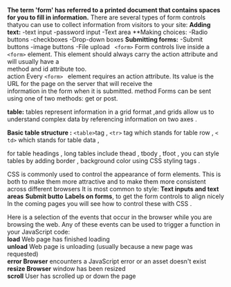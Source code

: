 **The term 'form' has referred to a printed document that contains spaces for you to fill in information.**
There are several types of form controls thatyou can use to collect information from visitors
to your site:
**Adding text:**
-text input
-password input
-Text area
**Making choices:
-Radio buttons
-checkboxes
-Drop-down boxes
**Submitting forms:**
-Submit buttons
-image buttons
-File upload
` <form>`
Form controls live inside a ` <form> ` element. This element should always carry the action attribute and will usually have a<br>
method and id attribute too.<br>
action Every `<form> ` element requires an action attribute. Its value is the URL for the page on the server that will receive the<br>
information in the form when it is submitted. method Forms can be sent using one of two methods: get or post. <br>

**table:** tables represent information in a grid format ,and grids allow us to understand complex data by referencing
information on two axes .

**Basic table structure :**  `<table>`tag ,  `<tr>`  tag which stands for table row , `< td>` which stands for table data ,
<th> for table headings , long tables include thead , tbody , tfoot , you can style tables by adding border , 
background color using CSS styling tags .

CSS is commonly used to control the appearance of form elements. This is both to make them more attractive and to
make them more consistent across different browsers It is most common to style:
**Text inputs and text areas**
**Submit butto**
**Labels on forms**, to get the form controls to align nicely In the coming pages you will see how to control these with CSS .

Here is a selection of the events that occur in the browser while you are
browsing the web. Any of these events can be used to trigger a function
in your JavaScript code:<br>
**load** Web page has finished loading<br>
**unload** Web page is unloading (usually because a new page was requested)<br>
**error Browser** encounters a JavaScript error or an asset doesn't exist<br>
**resize Browser** window has been resized<br>
**scroll** User has scrolled up or down the page<br>